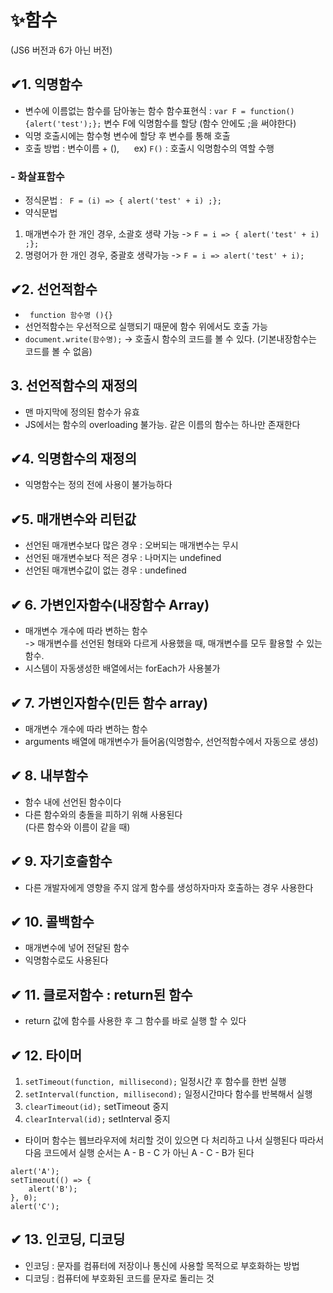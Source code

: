 # ✨함수
(JS6 버전과 6가 아닌 버전)
## ✔1. 익명함수
- 변수에 이름없는 함수를 담아놓는 함수
함수표현식 : `var F = function(){alert('test');};` 변수 F에 익명함수를 할당   (함수 안에도 ;을 써야한다)
- 익명 호출시에는 함수형 변수에 할당 후 변수를 통해 호출
- 호출 방법 : 변수이름 + (), &nbsp;&nbsp;&nbsp;&nbsp; ex) `F()` : 호출시 익명함수의 역할 수행

### - 화살표함수
- 정식문법 : ` F = (i) => { alert('test' + i) ;};` 
- 약식문법
1. 매개변수가 한 개인 경우, 소괄호 생략 가능 -> `F = i => { alert('test' + i) ;};`
2. 명령어가 한 개인 경우, 중괄호 생략가능    -> `F = i => alert('test' + i);`    

## ✔2. 선언적함수
- ` function 함수명 (){}` 
- 선언적함수는 우선적으로 실행되기 때문에 함수 위에서도 호출 가능
- `document.write(함수명);` -> 호출시 함수의 코드를 볼 수 있다.&nbsp;(기본내장함수는 코드를 볼 수 없음) 

## 3. 선언적함수의 재정의
- 맨 마지막에 정의된 함수가 유효
- JS에서는 함수의 overloading 불가능. 같은 이름의 함수는 하나만 존재한다

## ✔4. 익명함수의 재정의
- 익명함수는 정의 전에 사용이 불가능하다
 
## ✔5. 매개변수와 리턴값
- 선언된 매개변수보다 많은 경우 : 오버되는 매개변수는 무시
- 선언된 매개변수보다 적은 경우 : 나머지는 undefined
- 선언된 매개변수값이 없는 경우 : undefined

## ✔ 6. 가변인자함수(내장함수 Array)
- 매개변수 개수에 따라 변하는 함수   
-> 매개변수를 선언된 형태와 다르게 사용했을 때, 매개변수를 모두 활용할 수 있는 함수.
- 시스템이 자동생성한 배열에서는 forEach가 사용불가

## ✔ 7. 가변인자함수(민든 함수 array)
- 매개변수 개수에 따라 변하는 함수
- arguments 배열에 매개변수가 들어옴(익명함수, 선언적함수에서 자동으로 생성)

## ✔ 8. 내부함수
- 함수 내에 선언된 함수이다
- 다른 함수와의 충돌을 피하기 위해 사용된다  
(다른 함수와 이름이 같을 때)

## ✔ 9. 자기호출함수
- 다른 개발자에게 영향을 주지 않게 함수를 생성하자마자 호출하는 경우 사용한다

## ✔ 10. 콜백함수
- 매개변수에 넣어 전달된 함수
- 익명함수로도 사용된다

## ✔ 11. 클로저함수 : return된 함수
- return 값에 함수를 사용한 후 그 함수를 바로 실행 할 수 있다

## ✔ 12. 타이머
1. `setTimeout(function, millisecond);` 일정시간 후 함수를 한번 실행
2. `setInterval(function, millisecond);` 일정시간마다 함수를 반복해서 실행
3. `clearTimeout(id);` setTimeout 중지
4. `clearInterval(id);` setInterval 중지
- 타이머 함수는 웹브라우저에 처리할 것이 있으면 다 처리하고 나서 실행된다
따라서 다음 코드에서 실행 순서는 A - B - C 가 아닌 A - C - B가 된다
```
alert('A');
setTimeout(() => {
    alert('B');
}, 0);
alert('C');
```
## ✔ 13. 인코딩, 디코딩
- 인코딩 : 문자를 컴퓨터에 저장이나 통신에 사용할 목적으로 부호화하는 방법
- 디코딩 : 컴퓨터에 부호화된 코드를 문자로 돌리는 것

